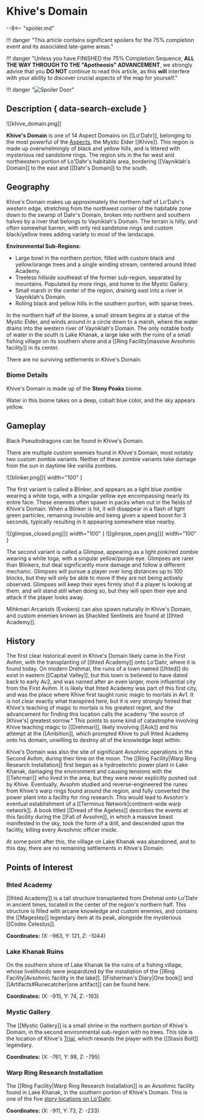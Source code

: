 # Khive's Domain

--8<-- "spoiler.md"

!!! danger "This article contains significant spoilers for the 75% completion event and its associated late-game areas."

!!! danger "Unless you have FINISHED the 75% Completion Sequence, **ALL THE WAY THROUGH TO THE "Apotheosis" ADVANCEMENT**, we strongly advise that you **DO NOT** continue to read this article, as this **will** interfere with your ability to discover crucial aspects of the map for yourself."

!!! danger "![Spoiler Door](/assets/img/spoiler_door.png)"

## Description { data-search-exclude }

![[khive_domain.png]]

**Khive's Domain** is one of 14 Aspect Domains on [[Lo'Dahr]], belonging to the most powerful of the [Aspects](/Lore/Higher_Beings/Aspects/), the Mystic Elder [[Khive]]. This region is made up overwhelmingly of black and yellow hills, and is littered with mysterious red sandstone rings. The region sits in the far west and northwestern portion of Lo'Dahr's habitable area, bordering [[Vayniklah's Domain]] to the east and [[Dahr's Domain]] to the south.

## Geography

Khive's Domain makes up approximately the northern half of Lo'Dahr's western edge, stretching from the northwest corner of the habitable zone down to the swamp of Dahr's Domain, broken into northern and southern halves by a river that belongs to Vayniklah's Domain. The terrain is hilly, and often somewhat barren, with only red sandstone rings and custom black/yellow trees adding variety to most of the landscape.

**Environmental Sub-Regions:** 

- Large bowl in the northern portion, filled with custom black and yellow/orange trees and a single winding stream, centered around Ihted Academy. <br>
- Treeless hillside southeast of the former sub-region, separated by mountains. Populated by more rings, and home to the Mystic Gallery. <br>
- Small marsh in the center of the region, draining east into a river in Vayniklah's Domain. <br>
- Rolling black and yellow hills in the southern portion, with sparse trees.

In the northern half of the biome, a small stream begins at a statue of the Mystic Elder, and winds around in a circle down to a marsh, where the water drains into the western river of Vayniklah's Domain. The only notable body of water in the south is Lake Khanak, a large lake with the ruins of a small fishing village on its southern shore and a [[Ring Facility|massive Avsohmic facility]] in its center.

There are no surviving settlements in Khive's Domain.

### Biome Details

Khive's Domain is made up of the **Stony Peaks** biome.

Water in this biome takes on a deep, cobalt blue color, and the sky appears yellow.

## Gameplay

Black Pseudodragons can be found in Khive's Domain.

There are multiple custom enemies found in Khive's Domain, most notably two custom zombie variants. Neither of these zombie variants take damage from the sun in daytime like vanilla zombies.

![[blinker.png]]{ width="100" }

The first variant is called a Blinker, and appears as a light blue zombie wearing a white toga, with a singular yellow eye encompassing nearly its entire face. These enemies often spawn in packs when out in the fields of Khive's Domain. When a Blinker is hit, it will disappear in a flash of light green particles, remaining invisible and being given a speed boost for 3 seconds, typically resulting in it appearing somewhere else nearby.

![[glimpse_closed.png]]{ width="100" } ![[glimpse_open.png]]{ width="100" }

The second variant is called a Glimpse, appearing as a light pink/red zombie wearing a white toga, with a singular yellow/purple eye. Glimpses are rarer than Blinkers, but deal significantly more damage and follow a different mechanic. Glimpses will pursue a player over long distances up to 100 blocks, but they will only be able to move if they are not being actively observed. Glimpses will keep their eyes firmly shut if a player is looking at them, and will stand still when doing so, but they will open their eye and attack if the player looks away.

Mihkmari Arcanists (Evokers) can also spawn naturally in Khive's Domain, and custom enemies known as Shackled Sentinels are found at [[Ihted Academy]].

## History

The first clear historical event in Khive's Domain likely came in the First Avihm, with the transplanting of [[Ihted Academy]] onto Lo'Dahr, where it is found today. On modern Drehmal, the ruins of a town named [[Ihted]] do exist in eastern [[Capital Valley]], but this town is believed to have dated back to early Av2, and was named after an even larger, more influential city from the First Avihm. It is likely that Ihted Academy was part of this first city, and was the place where Khive first taught runic magic to mortals in Av1. It is not clear exactly what transpired here, but it is very strongly hinted that Khive's teaching of magic to mortals is his greatest regret, and the advancement for finding this location calls the academy "the source of [Khive's] greatest sorrow." This points to some kind of catastrophe involving Khive teaching magic to [[Drehmari]], likely involving [[Aok]] and his attempt at the [[Ambition]], which prompted Khive to pull Ihted Academy onto his domain, unwilling to destroy all of the knowledge kept within.

Khive's Domain was also the site of significant Avsohmic operations in the Second Avihm, during their time on the moon. The [[Ring Facility|Warp Ring Research Installation]] first began as a hydroelectric power plant in Lake Khanak, damaging the environment and causing tensions with the [[Tehrmari]] who lived in the area, but they were never explicitly pushed out by Khive. Eventually, Avsohm studied and reverse-engineered the runes from Khive's warp rings found around the region, and fully converted the power plant into a facility for ring research. This would lead to Avsohm's eventual establishment of a [[Terminus Network|continent-wide warp network]]. A book titled [[Dread of the Ageless]] describes the events at this facility during the [[Fall of Avsohm]], in which a massive beast manifested in the sky, took the form of a drill, and descended upon the facility, killing every Avsohmic officer inside.

At some point after this, the village on Lake Khanak was abandoned, and to this day, there are no remaining settlements in Khive's Domain.

## Points of Interest

### Ihted Academy

[[Ihted Academy]] is a tall structure transplanted from Drehmal onto Lo'Dahr in ancient times, located in the center of the region's northern half. This structure is filled with arcane knowledge and custom enemies, and contains the [[Magestep]] legendary item at its peak, alongside the mysterious [[Codex Celestus]].

**Coordinates:** (X: -963, Y: 121, Z: -1044)

### Lake Khanak Ruins

On the southern shore of Lake Khanak lie the ruins of a fishing village, whose livelihoods were jeopardized by the installation of the [[Ring Facility|Avsohmic facility in the lake]]. [[Fisherman's Diary|One book]] and [[Artifacts#Runecatcher|one artifact]] can be found here.

**Coordinates:** (X: -915, Y: 74, Z: -163)

### Mystic Gallery

The [[Mystic Gallery]] is a small shrine in the northern portion of Khive's Domain, in the second environmental sub-region with no trees. This site is the location of Khive's [Trial](/World/Post-75_Area/Points_of_Interest/Trials/), which rewards the player with the [[Stasis Bolt]] legendary.

**Coordinates:** (X: -761, Y: 98, Z: -795)

### Warp Ring Research Installation

The [[Ring Facility|Warp Ring Research Installation]] is an Avsohmic facility found in Lake Khanak, in the southern portion of Khive's Domain. This is one of the five [story locations on Lo'Dahr](/Story_and_Features/Story_Locations/Post-75_Locations/).

**Coordinates:** (X: -911, Y: 73, Z: -233)